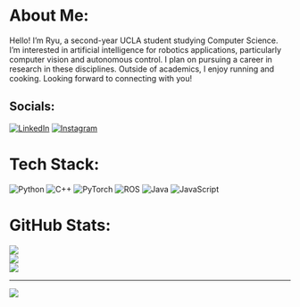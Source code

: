 # About Me:
Hello! I’m Ryu, a second-year UCLA student studying Computer Science. I’m interested in artificial intelligence for robotics applications, particularly computer vision and autonomous control. I plan on pursuing a career in research in these disciplines. Outside of academics, I enjoy running and cooking. Looking forward to connecting with you!


## Socials:
[![LinkedIn](https://img.shields.io/badge/LinkedIn-%230077B5.svg?logo=linkedin&logoColor=white)](https://www.linkedin.com/in/ryu-adams/) [![Instagram](https://img.shields.io/badge/Instagram-%23E4405F.svg?logo=Instagram&logoColor=white)](https://www.instagram.com/r.ad_ams/)  

# Tech Stack:
![Python](https://img.shields.io/badge/python-3670A0?style=for-the-badge&logo=python&logoColor=ffdd54) 
![C++](https://img.shields.io/badge/c++-%2300599C.svg?style=for-the-badge&logo=c%2B%2B&logoColor=white) 
![PyTorch](https://img.shields.io/badge/PyTorch-%23EE4C2C.svg?style=for-the-badge&logo=PyTorch&logoColor=white)
![ROS](https://img.shields.io/badge/ros-%230A0FF9.svg?style=for-the-badge&logo=ros&logoColor=white) 
![Java](https://img.shields.io/badge/java-%23ED8B00.svg?style=for-the-badge&logo=openjdk&logoColor=white) 
![JavaScript](https://img.shields.io/badge/javascript-%23323330.svg?style=for-the-badge&logo=javascript&logoColor=%23F7DF1E) 
# GitHub Stats:
![](https://github-readme-stats.vercel.app/api?username=radamsfr&theme=dark&hide_border=true&include_all_commits=false&count_private=false)<br/>
![](https://github-readme-streak-stats.herokuapp.com/?user=radamsfr&theme=dark&hide_border=true)<br/>
![](https://github-readme-stats.vercel.app/api/top-langs/?username=radamsfr&theme=dark&hide_border=true&include_all_commits=false&count_private=false&layout=compact)

---
[![](https://visitcount.itsvg.in/api?id=radamsfr&icon=5&color=8)](https://visitcount.itsvg.in)

<!-- Proudly created with GPRM ( https://gprm.itsvg.in ) -->
